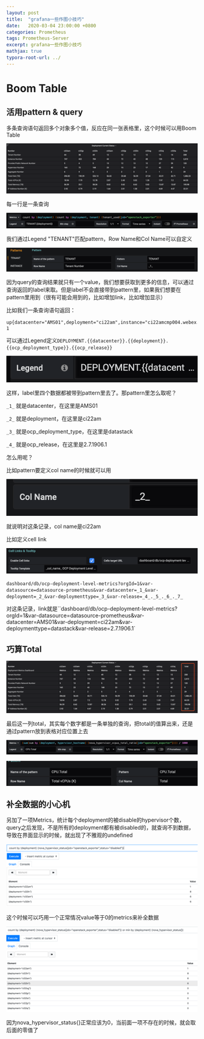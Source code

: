 ```yaml
---
layout: post
title:  "grafana一些作图小技巧"
date:   2020-03-04 23:00:00 +0800
categories: Prometheus
tags: Prometheus-Server
excerpt: grafana一些作图小技巧
mathjax: true
typora-root-url: ../
---
```


# Boom Table

## 活用pattern & query

多条查询语句返回多个对象多个值，反应在同一张表格里，这个时候可以用Boom Table

![image-20200304143954327](/assets/images/image-20200304143954327.png)

每一行是一条查询

![image-20200304144027291](/assets/images/image-20200304144027291.png)

我们通过Legend "TENANT"匹配pattern，Row Name和Col Name可以自定义

![image-20200304144205511](/assets/images/image-20200304144205511.png)

因为query的查询结果就只有一个value，我们想要获取到更多的信息，可以通过查询返回的label来取。但是label不会直接带到pattern里，如果我们想要在pattern里用到（很有可能会用到的，比如增加link，比如增加显示）

比如我们一条查询语句返回：

```shell
up{datacenter="AMS01",deployment="ci22am",instance="ci22amcmp004.webex.com:9183",job="openstack_exporter",ocp_deployment_type="datastack",ocp_release="2.7.1906.1"}  1
```

可以通过Legend定义`DEPLOYMENT.{{datacenter}}.{{deployment}}.{{ocp_deployment_type}}.{{ocp_release}}`

![image-20200304153807302](/assets/images/image-20200304153807302.png)

这样，label里四个数据都被带到pattern里去了。那pattern里怎么取呢？

`_1_` 就是datacenter，在这里是AMS01

`_2_` 就是deployment，在这里是ci22am

`_3_` 就是ocp_deployment_type，在这里是datastack

`_4_` 就是ocp_release，在这里是2.7.1906.1

怎么用呢？

比如pattern要定义col name的时候就可以用

![image-20200304154037726](/assets/images/image-20200304154037726.png)

就说明对这条记录，col name是ci22am

比如定义cell link

![image-20200304154113658](/assets/images/image-20200304154113658.png)

`dashboard/db/ocp-deployment-level-metrics?orgId=1&var-datasource=datasource-prometheus&var-datacenter=_1_&var-deployment=_2_&var-deploymenttype=_3_&var-release=_4_._5_._6_._7_`

对这条记录，link就是``dashboard/db/ocp-deployment-level-metrics?orgId=1&var-datasource=datasource-prometheus&var-datacenter=AMS01&var-deployment=ci22am&var-deploymenttype=datastack&var-release=2.7.1906.1`

## 巧算Total

![image-20200304154903119](/assets/images/image-20200304154903119.png)

最后这一列total，其实每个数字都是一条单独的查询，把total的值算出来，还是通过pattern放到表格对应位置上去

![image-20200304155843374](/assets/images/image-20200304155843374.png)

![image-20200304155905453](/assets/images/image-20200304155905453.png)

## 补全数据的小心机

另加了一项Metrics，统计每个deployment的被disable的hypervisor个数，query之后发现，不是所有的deployment都有被disabled的，就查询不到数据，导致在界面显示的时候，就出现了不雅观的undefined

![image-20200304191428291](/assets/images/image-20200304191428291.png)

这个时候可以巧用一个正常情况value等于0的metrics来补全数据

![image-20200304191550096](/assets/images/image-20200304191550096.png)

因为nova_hypervisor_status{}正常应该为0，当前面一项不存在的时候，就会取后面的零值了